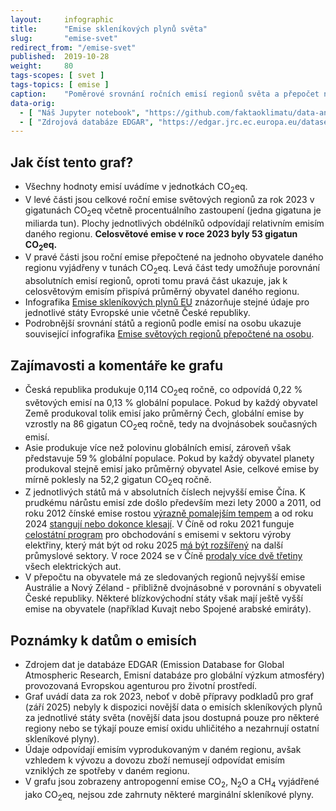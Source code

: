 ```yaml
---
layout:     infographic
title:      "Emise skleníkových plynů světa"
slug:       "emise-svet"
redirect_from: "/emise-svet"
published:  2019-10-28
weight:     80
tags-scopes: [ svet ]
tags-topics: [ emise ]
caption:    "Poměrové srovnání ročních emisí regionů světa a přepočet na obyvatele."
data-orig:
  - [ "Náš Jupyter notebook", "https://github.com/faktaoklimatu/data-analysis/blob/master/notebooks/emissions/treemap-Global.ipynb" ]
  - [ "Zdrojová databáze EDGAR", "https://edgar.jrc.ec.europa.eu/dataset_ghg2024" ]
---
```


## Jak číst tento graf?

* Všechny hodnoty emisí uvádíme v jednotkách <glossary id="co2eq">CO<sub>2</sub>eq</glossary>.
* V levé části jsou celkové roční emise světových regionů za rok 2023 v gigatunách CO<sub>2</sub>eq včetně procentuálního zastoupení (jedna gigatuna je miliarda tun). Plochy jednotlivých obdélníků odpovídají relativním emisím daného regionu. **Celosvětové emise v roce 2023 byly 53 gigatun CO<sub>2</sub>eq.**
* V pravé části jsou roční emise přepočtené na jednoho obyvatele daného regionu vyjádřeny v tunách CO<sub>2</sub>eq. Levá část tedy umožňuje porovnání absolutních emisí regionů, oproti tomu pravá část ukazuje, jak k celosvětovým emisím přispívá průměrný obyvatel daného regionu.
* Infografika [Emise skleníkových plynů EU](/infografiky/emise-eu) znázorňuje stejné údaje pro jednotlivé státy Evropské unie včetně České republiky.
* Podrobnější srovnání států a regionů podle emisí na osobu ukazuje související infografika [Emise světových regionů přepočtené na osobu](/infografiky/emise-svet-na-osobu).

## Zajímavosti a komentáře ke grafu

* Česká republika produkuje 0,114 CO<sub>2</sub>eq ročně, co odpovídá 0,22 % světových emisí na 0,13 % globální populace. Pokud by každý obyvatel Země produkoval tolik emisí jako průměrný Čech, globální emise by vzrostly na 86 gigatun CO<sub>2</sub>eq ročně, tedy na dvojnásobek současných emisí.
* Asie produkuje více než polovinu globálních emisí, zároveň však představuje 59&thinsp;% globální populace. Pokud by každý obyvatel planety produkoval stejně emisí jako průměrný obyvatel Asie, celkové emise by mírně poklesly na 52,2 gigatun CO<sub>2</sub>eq ročně.
* Z jednotlivých států má v absolutních číslech nejvyšší emise Čína. K prudkému nárůstu emisí zde došlo především mezi lety 2000 a 2011, od roku 2012 čínské emise rostou [výrazně pomalejším tempem](https://unearthed.greenpeace.org/2019/02/28/china-coal-renewable-energy-2018-data-trends/) a od roku 2024 [stangují nebo dokonce klesají](https://www.bbc.com/news/articles/c4gdd6jdm42o). V Číně od roku 2021 funguje [celostátní program](https://icapcarbonaction.com/en/ets/china-national-ets) pro obchodování s emisemi v sektoru výroby elektřiny, který mát být od roku 2025 [má být rozšířený](https://icapcarbonaction.com/en/news/china-officially-expands-national-ets-cement-steel-and-aluminum-sectors) na další průmyslové sektory. V roce 2024 se v Číně [prodaly více dvě třetiny](https://www.iea.org/reports/global-ev-outlook-2025/trends-in-electric-car-markets-2) všech elektrických aut.
* V přepočtu na obyvatele má ze sledovaných regionů nejvyšší emise Austrálie a Nový Zéland - přibližně dvojnásobné v porovnání s obyvateli České republiky. Některé blízkovýchodní státy však mají ještě vyšší emise na obyvatele (například Kuvajt nebo Spojené arabské emiráty).

## Poznámky k datům o emisích

* Zdrojem dat je databáze EDGAR (Emission Database for Global Atmospheric Research, Emisní databáze pro globální výzkum atmosféry) provozovaná Evropskou agenturou pro životní prostředí.
* Graf uvádí data za rok 2023, neboť v době přípravy podkladů pro graf (září 2025) nebyly k dispozici novější data o emisích skleníkových plynů za jednotlivé státy světa (novější data jsou dostupná pouze pro některé regiony nebo se týkají pouze emisí oxidu uhličitého a nezahrnují ostatní skleníkové plyny).
* Údaje odpovídají emisím vyprodukovaným v daném regionu, avšak vzhledem k vývozu a dovozu zboží nemusejí odpovídat emisím vzniklých ze spotřeby v daném regionu.
* V grafu jsou zobrazeny <glossary id="antropogennisklenikoveplyny">antropogenní emise</glossary> CO<sub>2</sub>, N<sub>2</sub>O a CH<sub>4</sub> vyjádřené jako <glossary id="co2eq">CO<sub>2</sub>eq</glossary>, nejsou zde zahrnuty některé marginální skleníkové plyny.
